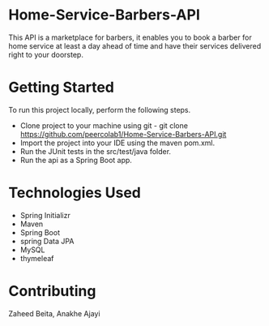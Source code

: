 # Home-Service-Barbers-API
This API is a marketplace for barbers, it enables you to book a barber for home service at least a day ahead of time and have their services delivered right to your doorstep.

# Getting Started
To run this project locally, perform the following steps.
* Clone project to your machine using git - git clone https://github.com/peercolab1/Home-Service-Barbers-API.git
* Import the project into your IDE using the maven pom.xml.
* Run the JUnit tests in the src/test/java folder.
* Run the api as a Spring Boot app. 

# Technologies Used
* Spring Initializr 
* Maven
* Spring Boot
* spring Data JPA
* MySQL
* thymeleaf

# Contributing
Zaheed Beita, Anakhe Ajayi
